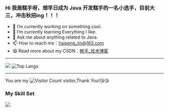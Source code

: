 ### Hi 我是糕手呀，想早日成为 Java 开发糕手的一名小选手，目前大三，冲击秋招ing！！！

- 🔭 I’m currently working on something cool.
- 🌱 I’m currently learning Everything I like.
- 💬 Ask me about anything related to Java.
- 📫 How to reach me：haipeng_lin@163.com
- 😄 Read more about my CSDN：[糕手_技术博客](https://haipeng-lin.blog.csdn.net/)

---

![](https://github-readme-stats.vercel.app/api?username=haipeng-lin&show_icons=true&theme=cobalt) ![Top Langs](https://github-readme-stats.vercel.app/api/top-langs/?username=anuraghazra&hide_progress=true)

---
You are my ![Visitor Count](https://profile-counter.glitch.me/haipeng-lin/count.svg) visitor,Thank You!:kissing_heart::kissing_heart:

### My Skill Set

![](https://img.shields.io/badge/Java-ED8B00?style=for-the-badge&logo=openjdk&logoColor=white)

